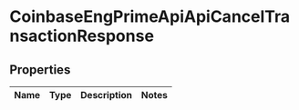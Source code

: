 
# CoinbaseEngPrimeApiApiCancelTransactionResponse

## Properties
Name | Type | Description | Notes
------------ | ------------- | ------------- | -------------



